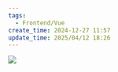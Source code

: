 ```yaml
---
tags:
  - Frontend/Vue
create_time: 2024-12-27 11:57
update_time: 2025/04/12 18:26
---
```


![](https://www.bilibili.com/video/BV1zh4y1B7GP?vd_source=84272a2d7f72158b38778819be5bc6ad)

